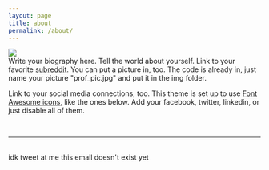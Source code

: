 ```yaml
---
layout: page
title: about
permalink: /about/
---
```


<img class="col one right" src="/img/prof_pic.jpg">

<br/>
Write your biography here. Tell the world about yourself. Link to your favorite <a href="http://reddit.com" target="blank">subreddit</a>. You can put a picture in, too. The code is already in, just name your picture "prof_pic.jpg" and put it in the img folder. 

Link to your social media connections, too. This theme is set up to use <a href="http://fortawesome.github.io/Font-Awesome/" target="blank">Font Awesome icons</a>, like the ones below. Add your facebook, twitter, linkedin, or just disable all of them. 


<br/>
<hr/>
<br/>
<span class="contacticon center">
	<a href="mailto:price@pricecomstock.com"><i class="fa fa-envelope-square hover-fade is-hover-dark is-color-{% cycle 1, 2, 3, 4, 5, 6 %}"></i></a>
	<a href="https://github.com/pricecomstock" target="_blank"><i class="fa fa-github-square hover-fade is-hover-dark is-color-{% cycle 1, 2, 3, 4, 5, 6 %}"></i></a>
	<a href="https://www.linkedin.com/in/price-comstock-b44743117/" target="_blank"><i class="fa fa-linkedin-square hover-fade is-hover-dark is-color-{% cycle 1, 2, 3, 4, 5, 6 %}"></i></a>
	<!-- <a href="http://tumblr.com" target="_blank"><i class="fa fa-tumblr-square hover-fade is-hover-dark is-color-{ cycle 1, 2, 3, 4, 5, 6 %}"></i></a> -->
	<a href="https://twitter.com/price_comstock" target="_blank"><i class="fa fa-twitter-square hover-fade is-hover-dark is-color-{% cycle 1, 2, 3, 4, 5, 6 %}"></i></a>
</span>

<div class="col three caption">
	idk tweet at me this email doesn't exist yet
</div>

